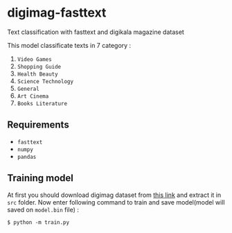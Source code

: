 # digimag-fasttext
Text classification with fasttext and digikala magazine dataset

This model classificate texts in 7 category :
1. `Video Games`
2. `Shopping Guide`
3. `Health Beauty`
4. `Science Technology`
5. `General`
6. `Art Cinema`
7. `Books Literature`

## Requirements
- `fasttext`
- `numpy`
- `pandas`

## Training model
At first you should download digimag dataset from [this link](https://bit.ly/3ca4bm8) and extract it in `src` folder.
Now enter following command to train and save model(model will saved on `model.bin` file) :
```
$ python -m train.py
```

